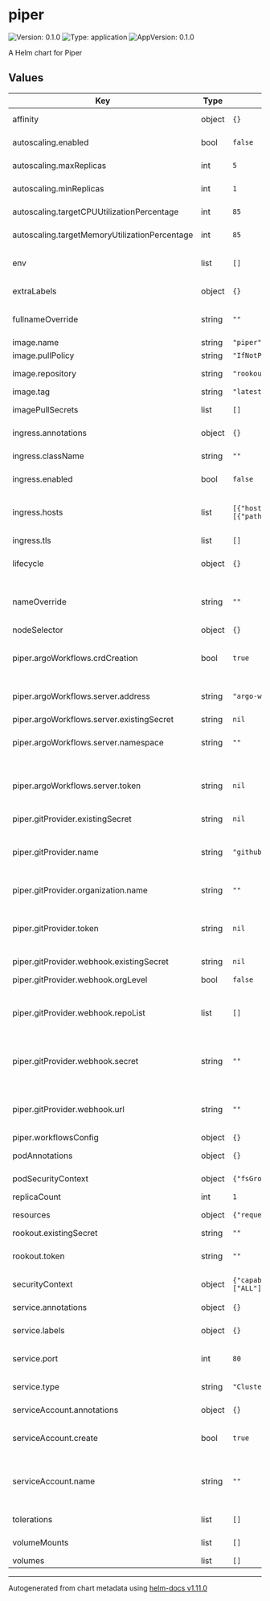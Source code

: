 # piper

![Version: 0.1.0](https://img.shields.io/badge/Version-0.1.0-informational?style=flat-square) ![Type: application](https://img.shields.io/badge/Type-application-informational?style=flat-square) ![AppVersion: 0.1.0](https://img.shields.io/badge/AppVersion-0.1.0-informational?style=flat-square)

A Helm chart for Piper

## Values

| Key | Type | Default | Description |
|-----|------|---------|-------------|
| affinity | object | `{}` | Assign custom [affinity] rules to the deployment |
| autoscaling.enabled | bool | `false` | Wheter to enable auto-scaling of piper. |
| autoscaling.maxReplicas | int | `5` | Maximum reoplicas of Piper. |
| autoscaling.minReplicas | int | `1` | Minimum reoplicas of Piper. |
| autoscaling.targetCPUUtilizationPercentage | int | `85` | CPU utilization percentage threshold. |
| autoscaling.targetMemoryUtilizationPercentage | int | `85` | Memory utilization percentage threshold. |
| env | list | `[]` | Additional environment variables for Piper. A list of name/value maps. |
| extraLabels | object | `{}` | Deployment and pods extra labels |
| fullnameOverride | string | `""` | String to fully override "piper.fullname" template |
| image.name | string | `"piper"` | Piper image name |
| image.pullPolicy | string | `"IfNotPresent"` | Piper image pull policy |
| image.repository | string | `"rookout"` | Piper public dockerhub repo |
| image.tag | string | `"latest"` | Piper image tag |
| imagePullSecrets | list | `[]` | secret to use for image pulling |
| ingress.annotations | object | `{}` | Piper ingress annotations |
| ingress.className | string | `""` | Piper ingress class name |
| ingress.enabled | bool | `false` | Enable Piper ingress support |
| ingress.hosts | list | `[{"host":"piper.example.local","paths":[{"path":"/","pathType":"ImplementationSpecific"}]}]` | Piper ingress hosts # Hostnames must be provided if Ingress is enabled. |
| ingress.tls | list | `[]` | Controller ingress tls |
| lifecycle | object | `{}` | Specify postStart and preStop lifecycle hooks for Piper container |
| nameOverride | string | `""` | String to partially override "piper.fullname" template |
| nodeSelector | object | `{}` | [Node selector] |
| piper.argoWorkflows.crdCreation | bool | `true` | Whether create Workflow CRD or send direct commands to Argo Workflows server. |
| piper.argoWorkflows.server.address | string | `"argo-workflows-server.workflows.svc.cluster.local"` | The DNS address of Argo Workflow server that Piper can address. |
| piper.argoWorkflows.server.existingSecret | string | `nil` |  |
| piper.argoWorkflows.server.namespace | string | `""` | The namespace in which the Workflow CRD will be created. |
| piper.argoWorkflows.server.token | string | `nil` | This will create a secret named <RELEASE_NAME>-token and with the key 'token' |
| piper.gitProvider.existingSecret | string | `nil` |  |
| piper.gitProvider.name | string | `"github"` | Name of your git provider (github/gitlab/bitbucket). for now, only github supported. |
| piper.gitProvider.organization.name | string | `""` | Name of your Git Organization |
| piper.gitProvider.token | string | `nil` | This will create a secret named <RELEASE_NAME>-git-token and with the key 'token' |
| piper.gitProvider.webhook.existingSecret | string | `nil` |  |
| piper.gitProvider.webhook.orgLevel | bool | `false` | Whether config webhook on org level |
| piper.gitProvider.webhook.repoList | list | `[]` | Used of orgLevel=false, to configure webhook for each of the repos provided. |
| piper.gitProvider.webhook.secret | string | `""` | This will create a secret named <RELEASE_NAME>-webhook-secret and with the key 'secret' |
| piper.gitProvider.webhook.url | string | `""` | The url in which piper listens for webhook, the path should be /webhook |
| piper.workflowsConfig | object | `{}` |  |
| podAnnotations | object | `{}` | Annotations to be added to the Piper pods |
| podSecurityContext | object | `{"fsGroup":1001,"runAsGroup":1001,"runAsUser":1001}` | Security Context to set on the pod level |
| replicaCount | int | `1` | Piper number of replicas |
| resources | object | `{"requests":{"cpu":"200m","memory":"512Mi"}}` | Resource limits and requests for the pods. |
| rookout.existingSecret | string | `""` |  |
| rookout.token | string | `""` | Rookout token for agent configuration and enablement. |
| securityContext | object | `{"capabilities":{"drop":["ALL"]},"readOnlyRootFilesystem":true,"runAsNonRoot":true,"runAsUser":1001}` | Security Context to set on the container level |
| service.annotations | object | `{}` | Piper service extra annotations |
| service.labels | object | `{}` | Piper service extra labels |
| service.port | int | `80` | Service port For TLS mode change the port to 443 |
| service.type | string | `"ClusterIP"` | Sets the type of the Service |
| serviceAccount.annotations | object | `{}` | Annotations to add to the service account |
| serviceAccount.create | bool | `true` | Specifies whether a service account should be created |
| serviceAccount.name | string | `""` | The name of the service account to use. If not set and create is true, a name is generated using the fullname template |
| tolerations | list | `[]` | [Tolerations] for use with node taints |
| volumeMounts | list | `[]` | Volumes to mount to Piper container. |
| volumes | list | `[]` | Volumes of Piper Pod. |

----------------------------------------------
Autogenerated from chart metadata using [helm-docs v1.11.0](https://github.com/norwoodj/helm-docs/releases/v1.11.0)
